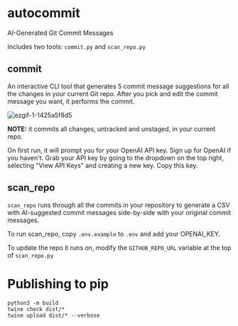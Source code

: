 # autocommit

AI-Generated Git Commit Messages

Includes two tools: `commit.py` and `scan_repo.py`

## commit

An interactive CLI tool that generates 5 commit message suggestions for all the changes in your current Git repo. After you pick and edit the commit message you want, it performs the commit.

![ezgif-1-1425a5f8d5](https://user-images.githubusercontent.com/23818/208993321-ec3a41d1-2208-4054-bc4d-c12279fa2484.gif)

**NOTE:** it commits all changes, untracked and unstaged, in your current repo.

On first run, it will prompt you for your OpenAI API key. Sign up for OpenAI if you haven't. Grab your API key by going to the dropdown on the top right, selecting "View API Keys" and creating a new key. Copy this key.

## scan_repo

`scan_repo` runs through all the commits in your repository to generate a CSV with AI-suggested commit messages side-by-side with your original commit messages.

To run scan_repo, copy `.env.example` to `.env` and add your OPENAI_KEY.

To update the repo it runs on, modify the `GITHUB_REPO_URL` variable at the top of `scan_repo.py`

# Publishing to pip

```
python3 -m build
twine check dist/*
twine upload dist/* --verbose
```
